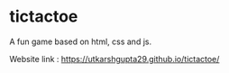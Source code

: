 # tictactoe

A fun game based on html, css and js.

Website link : https://utkarshgupta29.github.io/tictactoe/
